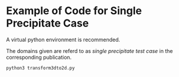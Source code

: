 # Example of Code for Single Precipitate Case

A virtual python environment is recommended.

The domains given are referd to as *single precipitate test case* in the corresponding publication.

```bash
python3 transform3dto2d.py
```

